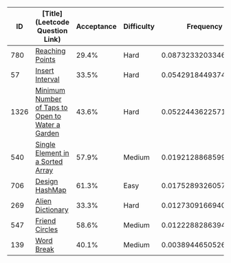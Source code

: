 |ID|[Title](Leetcode Question Link)|Acceptance|Difficulty|Frequency|
|----|-----|----|---|---|
|780|[Reaching Points]( https://leetcode.com/problems/reaching-points)|29.4%|Hard|0.08732332033465998|
|57|[Insert Interval]( https://leetcode.com/problems/insert-interval)|33.5%|Hard|0.05429184493746532|
|1326|[Minimum Number of Taps to Open to Water a Garden]( https://leetcode.com/problems/minimum-number-of-taps-to-open-to-water-a-garden)|43.6%|Hard|0.05224436225718586|
|540|[Single Element in a Sorted Array]( https://leetcode.com/problems/single-element-in-a-sorted-array)|57.9%|Medium|0.0192128868599912|
|706|[Design HashMap]( https://leetcode.com/problems/design-hashmap)|61.3%|Easy|0.01752893260576219|
|269|[Alien Dictionary]( https://leetcode.com/problems/alien-dictionary)|33.3%|Hard|0.012730916694039954|
|547|[Friend Circles]( https://leetcode.com/problems/friend-circles)|58.6%|Medium|0.012228828639434596|
|139|[Word Break]( https://leetcode.com/problems/word-break)|40.1%|Medium|0.003894465052690167|
